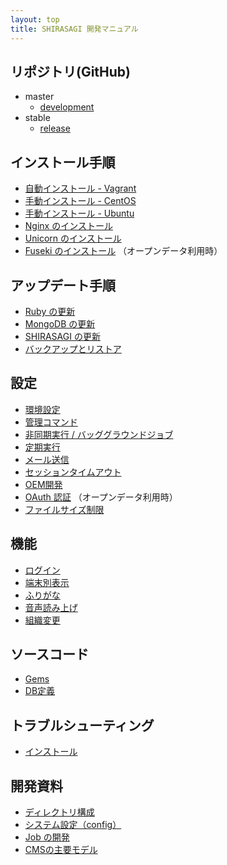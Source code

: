 ```yaml
---
layout: top
title: SHIRASAGI 開発マニュアル
---
```


## リポジトリ(GitHub)

- master
  - [development](https://github.com/shirasagi/shirasagi)
- stable
  - [release](https://github.com/shirasagi/shirasagi/tree/stable)

## インストール手順

- [自動インストール - Vagrant](installation/vagrant.html)
- [手動インストール - CentOS](installation/manual.html)
- [手動インストール - Ubuntu](installation/ubuntu.html)
- [Nginx のインストール](installation/nginx.html)
- [Unicorn のインストール](installation/unicorn.html)
- [Fuseki のインストール](installation/fuseki.html) （オープンデータ利用時）

## アップデート手順

- [Ruby の更新](updation/ruby.html)
- [MongoDB の更新](updation/mongodb.html)
- [SHIRASAGI の更新](updation/manual.html)
- [バックアップとリストア](updation/backup.html)

## 設定

- [環境設定](settings/env.html)
- [管理コマンド](settings/cmd.html)
- [非同期実行 / バッググラウンドジョブ](settings/job.html)
- [定期実行](settings/cron.html)
- [メール送信](settings/mail.html)
- [セッションタイムアウト](settings/session.html)
- [OEM開発](settings/oem.html)
- [OAuth 認証](settings/oauth.html) （オープンデータ利用時）
- [ファイルサイズ制限](settings/file_size_limit.html)

## 機能

- [ログイン](features/login.html)
- [端末別表示](features/cms/mobile.html)
- [ふりがな](features/kana.html)
- [音声読み上げ](features/voice.html)
- [組織変更](features/chorg.html)

## ソースコード

- [Gems](source_codes/gems.html)
- [DB定義](source_codes/db.html)

## トラブルシューティング

- [インストール](trouble-shootings/installation.html)

## 開発資料

- [ディレクトリ構成](devel/directories.html)
- [システム設定（config）](devel/config.html)
- [Job の開発](devel/job.html)
- [CMSの主要モデル](devel/cms_models.html)
